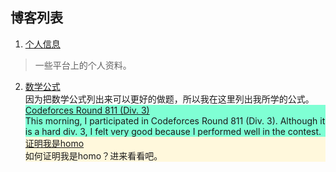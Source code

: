 ## 博客列表
1. [个人信息](./posts/personal-information.md)

> 一些平台上的个人资料。

2. [数学公式](./posts/math-formula.html)
            <div class="blogabstract">因为把数学公式列出来可以更好的做题，所以我在这里列出我所学的公式。</div>
        </div>
        <div class="apostentry" style="background-color: aquamarine;">
            <div class="blogtitle"><a href="./posts/cfr811.html" target="_self">Codeforces Round 811 (Div. 3)</a></div>
            <div class="blogabstract">This morning, I participated in Codeforces Round 811 (Div. 3). Although it is a hard div. 3, I felt very good because I performed well in the contest.</div>
        </div>
        <div class="apostentry" style="background-color: cornsilk;">
            <div class="blogtitle"><a href="./posts/prove-im-homo.html" target="_self">证明我是homo</a></div>
            <div class="blogabstract">如何证明我是homo？进来看看吧。</div>
        </div>
    </div>
</body>

</html>
